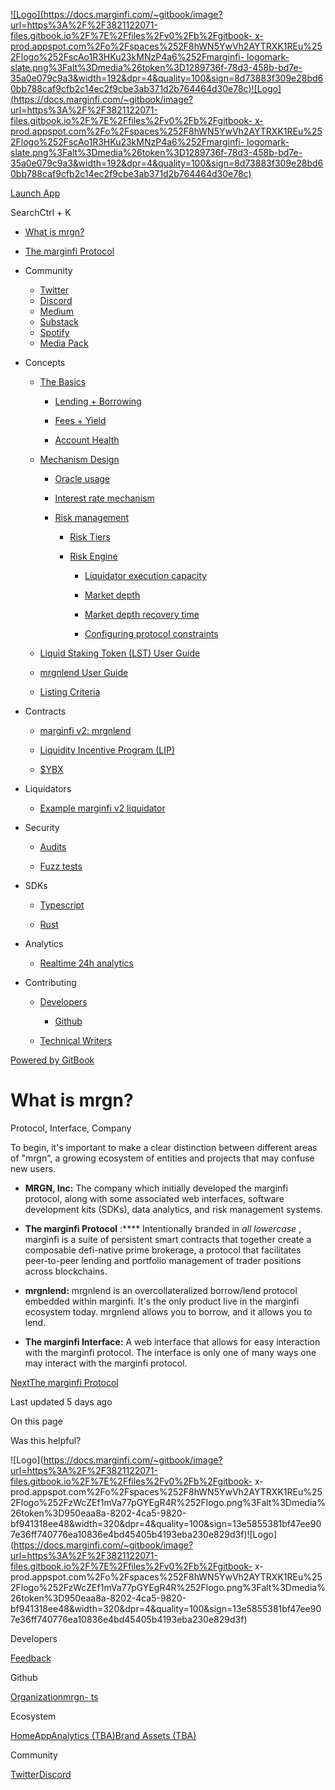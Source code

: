 [![Logo](https://docs.marginfi.com/~gitbook/image?url=https%3A%2F%2F3821122071-files.gitbook.io%2F%7E%2Ffiles%2Fv0%2Fb%2Fgitbook-
x-
prod.appspot.com%2Fo%2Fspaces%252F8hWN5YwVh2AYTRXK1REu%252Flogo%252FscAo1R3HKu23kMNzP4a6%252Fmarginfi-
logomark-
slate.png%3Falt%3Dmedia%26token%3D1289736f-78d3-458b-bd7e-35a0e079c9a3&width=192&dpr=4&quality=100&sign=8d73883f309e28bd60bb788caf9cfb2c14ec2f9cbe3ab371d2b764464d30e78c)![Logo](https://docs.marginfi.com/~gitbook/image?url=https%3A%2F%2F3821122071-files.gitbook.io%2F%7E%2Ffiles%2Fv0%2Fb%2Fgitbook-
x-
prod.appspot.com%2Fo%2Fspaces%252F8hWN5YwVh2AYTRXK1REu%252Flogo%252FscAo1R3HKu23kMNzP4a6%252Fmarginfi-
logomark-
slate.png%3Falt%3Dmedia%26token%3D1289736f-78d3-458b-bd7e-35a0e079c9a3&width=192&dpr=4&quality=100&sign=8d73883f309e28bd60bb788caf9cfb2c14ec2f9cbe3ab371d2b764464d30e78c)](/)

[ Launch App](https://app.marginfi.com)

SearchCtrl \+ K

  * [What is mrgn?](/)

  * [The marginfi Protocol](/marginfi-protocol)

  * Community

    * [Twitter](https://twitter.com/marginfi)
    * [Discord](https://discord.com/invite/wbKERVhQcs)
    * [Medium](https://medium.com/marginfi)
    * [Substack](https://mrgn.substack.com/)
    * [Spotify](https://open.spotify.com/show/0sgdNFaGijvlT5y9BeQ97l)
    * [Media Pack](https://www.dropbox.com/sh/5ljf5fniaoync7k/AACH_wTQQRdcy7Ipcy7ODmt1a?e=2&dl=0)
  * Concepts

    * [The Basics](/concepts/the-basics)

      * [Lending + Borrowing](/concepts/the-basics/lending-+-borrowing)

      * [Fees + Yield](/concepts/the-basics/fees-+-yield)

      * [Account Health](/concepts/the-basics/account-health)

    * [Mechanism Design](/concepts/mechanism-design)

      * [Oracle usage](/concepts/mechanism-design/oracle-usage)

      * [Interest rate mechanism](/concepts/mechanism-design/interest-rate-mechanism)

      * [Risk management](/concepts/mechanism-design/risk-management)

        * [Risk Tiers](/concepts/mechanism-design/risk-management/risk-tiers)

        * [Risk Engine](/concepts/mechanism-design/risk-management/risk-engine)

          * [Liquidator execution capacity](/concepts/mechanism-design/risk-management/risk-engine/liquidator-execution-capacity)

          * [Market depth](/concepts/mechanism-design/risk-management/risk-engine/market-depth)

          * [Market depth recovery time](/concepts/mechanism-design/risk-management/risk-engine/market-depth-recovery-time)

          * [Configuring protocol constraints](/concepts/mechanism-design/risk-management/risk-engine/configuring-protocol-constraints)

    * [Liquid Staking Token (LST) User Guide](/concepts/liquid-staking-token-lst-user-guide)

    * [mrgnlend User Guide](/concepts/mrgnlend-user-guide)

    * [Listing Criteria](/concepts/listing-criteria)

  * Contracts

    * [marginfi v2: mrgnlend](/contracts/marginfi-v2-mrgnlend)

    * [Liquidity Incentive Program (LIP)](/contracts/liquidity-incentive-program-lip)

    * [$YBX](/contracts/usdybx)

  * Liquidators

    * [Example marginfi v2 liquidator](https://github.com/mrgnlabs/mrgn-ts/tree/main/apps/alpha-liquidator)
  * Security

    * [Audits](/security/audits)

    * [Fuzz tests](/security/fuzz-tests)

  * SDKs

    * [Typescript](/sdks/typescript)

    * [Rust](/sdks/rust)

  * Analytics

    * [Realtime 24h analytics](/analytics/realtime-24h-analytics)

  * Contributing

    * [Developers](/contributing/developers)

      * [Github](https://github.com/mrgnlabs)

    * [Technical Writers](/contributing/technical-writers)

[Powered by
GitBook](https://www.gitbook.com/?utm_source=content&utm_medium=trademark&utm_campaign=8hWN5YwVh2AYTRXK1REu)

# What is mrgn?

Protocol, Interface, Company

To begin, it's important to make a clear distinction between different areas
of "mrgn", a growing ecosystem of entities and projects that may confuse new
users.

  * **MRGN, Inc:** The company which initially developed the marginfi protocol, along with some associated web interfaces, software development kits (SDKs), data analytics, and risk management systems.

  * **The marginfi Protocol** :**** Intentionally branded in _all lowercase_ , marginfi is a suite of persistent smart contracts that together create a composable defi-native prime brokerage, a protocol that facilitates peer-to-peer lending and portfolio management of trader positions across blockchains.

  * **mrgnlend:** mrgnlend is an overcollateralized borrow/lend protocol embedded within marginfi. It's the only product live in the marginfi ecosystem today. mrgnlend allows you to borrow, and it allows you to lend.

  * **The marginfi Interface:** A web interface that allows for easy interaction with the marginfi protocol. The interface is only one of many ways one may interact with the marginfi protocol.

[NextThe marginfi Protocol](/marginfi-protocol)

Last updated 5 days ago

On this page

Was this helpful?

![Logo](https://docs.marginfi.com/~gitbook/image?url=https%3A%2F%2F3821122071-files.gitbook.io%2F%7E%2Ffiles%2Fv0%2Fb%2Fgitbook-
x-
prod.appspot.com%2Fo%2Fspaces%252F8hWN5YwVh2AYTRXK1REu%252Flogo%252FzWcZEf1mVa77pGYEgR4R%252Flogo.png%3Falt%3Dmedia%26token%3D950eaa8a-8202-4ca5-9820-bf941318ee48&width=320&dpr=4&quality=100&sign=13e5855381bf47ee907e36ff740776ea10836e4bd45405b4193eba230e829d3f)![Logo](https://docs.marginfi.com/~gitbook/image?url=https%3A%2F%2F3821122071-files.gitbook.io%2F%7E%2Ffiles%2Fv0%2Fb%2Fgitbook-
x-
prod.appspot.com%2Fo%2Fspaces%252F8hWN5YwVh2AYTRXK1REu%252Flogo%252FzWcZEf1mVa77pGYEgR4R%252Flogo.png%3Falt%3Dmedia%26token%3D950eaa8a-8202-4ca5-9820-bf941318ee48&width=320&dpr=4&quality=100&sign=13e5855381bf47ee907e36ff740776ea10836e4bd45405b4193eba230e829d3f)

Developers

[Feedback](https://marginfi.canny.io/mrgnlend)

Github

[Organization](https://github.com/mrgnlabs)[mrgn-
ts](https://github.com/mrgnlabs/mrgn-ts)

Ecosystem

[Home](https://www.marginfi.com)[App](https://app.marginfi.com)[Analytics
(TBA)](https://analytics.marginfi.com)[Brand Assets
(TBA)](https://brand.marginfi.com)

Community

[Twitter](https://twitter.com/marginfi)[Discord](https://discord.gg/wbKERVhQcs)

